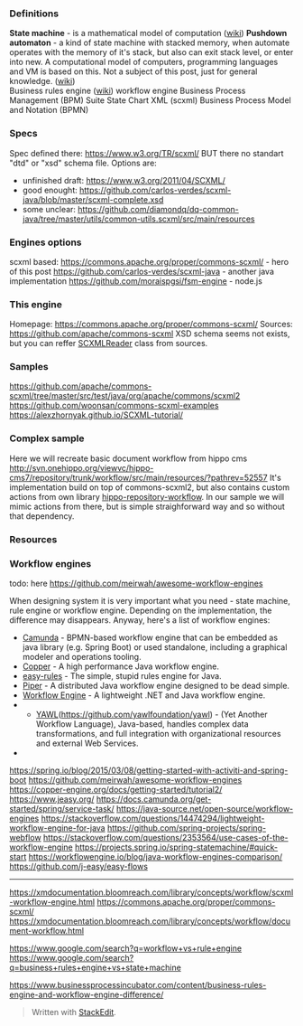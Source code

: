 ### Definitions
**State machine** -  is a mathematical model of computation ([wiki](https://en.wikipedia.org/wiki/Finite-state_machine))
**Pushdown automaton** - a kind of state machine with stacked memory, when automate operates with the memory of it's stack, but also can exit stack level, or enter into new. A computational model of computers, programming languages and VM is based on this. Not a subject of this post, just for general knowledge. ([wiki](https://en.wikipedia.org/wiki/Pushdown_automaton))  
Business rules engine ([wiki](https://en.wikipedia.org/wiki/Business_rules_engine))
workflow engine
Business Process Management (BPM) Suite
State Chart XML (scxml)
Business Process Model and Notation (BPMN)

### Specs
Spec defined there: https://www.w3.org/TR/scxml/
BUT there no standart "dtd" or "xsd" schema file.
Options are:
 - unfinished draft: https://www.w3.org/2011/04/SCXML/
 - good enought: https://github.com/carlos-verdes/scxml-java/blob/master/scxml-complete.xsd
 - some unclear: https://github.com/diamondq/dq-common-java/tree/master/utils/common-utils.scxml/src/main/resources

### Engines options
scxml based:
https://commons.apache.org/proper/commons-scxml/ - hero of this post
https://github.com/carlos-verdes/scxml-java - another java implementation
https://github.com/moraispgsi/fsm-engine - node.js


### This engine
Homepage: https://commons.apache.org/proper/commons-scxml/
Sources: https://github.com/apache/commons-scxml
XSD schema seems not exists, but you can reffer [SCXMLReader](https://github.com/apache/commons-scxml/blob/master/src/main/java/org/apache/commons/scxml2/io/SCXMLReader.java) class from sources.

### Samples
https://github.com/apache/commons-scxml/tree/master/src/test/java/org/apache/commons/scxml2
https://github.com/woonsan/commons-scxml-examples
https://alexzhornyak.github.io/SCXML-tutorial/

### Complex sample
Here we will recreate basic document workflow from hippo cms 
http://svn.onehippo.org/viewvc/hippo-cms7/repository/trunk/workflow/src/main/resources/?pathrev=52557
It's implementation build on top of  commons-scxml2, but also contains custom actions from own library [hippo-repository-workflow](https://maven.onehippo.com/maven2/org/onehippo/cms7/hippo-repository-workflow/15.1.0/). In our sample we will mimic actions from there, but is simple straighforward way and so without that dependency.




### Resources

### Workflow engines
todo: here https://github.com/meirwah/awesome-workflow-engines

When designing system it is very important what you need - state machine, rule engine or workflow engine. Depending on the implementation, the difference may disappears.
Anyway, here's a list of workflow engines: 
 - [Camunda](https://github.com/camunda/camunda-bpm-platform)  - BPMN-based workflow engine that can be embedded as java library (e.g. Spring Boot) or used standalone, including a graphical modeler and operations tooling.
 - [Copper](https://github.com/copper-engine/copper-engine)  - A high performance Java workflow engine.
 - [easy-rules](https://github.com/j-easy/easy-rules) - The simple, stupid rules engine for Java.
 - [Piper](https://github.com/okayrunner/piper)  - A distributed Java workflow engine designed to be dead simple.
 - [Workflow Engine](https://workflowengine.io/)  - A lightweight .NET and Java workflow engine.
 - -   [YAWL](https://yawlfoundation.github.io/index.html)(https://github.com/yawlfoundation/yawl)  - (Yet Another Workflow Language), Java-based, handles complex data transformations, and full integration with organizational resources and external Web Services.
 - 

https://spring.io/blog/2015/03/08/getting-started-with-activiti-and-spring-boot
https://github.com/meirwah/awesome-workflow-engines
https://copper-engine.org/docs/getting-started/tutorial2/
https://www.jeasy.org/
https://docs.camunda.org/get-started/spring/service-task/
https://java-source.net/open-source/workflow-engines
https://stackoverflow.com/questions/14474294/lightweight-workflow-engine-for-java
https://github.com/spring-projects/spring-webflow
https://stackoverflow.com/questions/2353564/use-cases-of-the-workflow-engine
https://projects.spring.io/spring-statemachine/#quick-start
https://workflowengine.io/blog/java-workflow-engines-comparison/
https://github.com/j-easy/easy-flows
___
https://xmdocumentation.bloomreach.com/library/concepts/workflow/scxml-workflow-engine.html
https://commons.apache.org/proper/commons-scxml/
https://xmdocumentation.bloomreach.com/library/concepts/workflow/document-workflow.html

https://www.google.com/search?q=workflow+vs+rule+engine
https://www.google.com/search?q=business+rules+engine+vs+state+machine

https://www.businessprocessincubator.com/content/business-rules-engine-and-workflow-engine-difference/


> Written with [StackEdit](https://stackedit.io/).
<!--stackedit_data:
eyJoaXN0b3J5IjpbOTI2Nzc5OTUyLC0xMzk4NDQ2MzAzLC0xMz
gwNTQ3MTAsODY3NDAyNDQzLC0xNTQ1NTgyMTc3LDEwNDU4Mzc1
NzMsLTU5ODMzMDY0MywxMDUwMTE4MTQzLDE0MjgwNTY3NTAsLT
Q2NTY2MzQ2NywtMTI3MjMyNjY5MiwxMTgxMTQ0MzEwLDIwOTgx
MjU5MywtMTkzODk0NDkzMCwtMjc3NzE0MDQwLDE3NzQ3MDYzNT
RdfQ==
-->